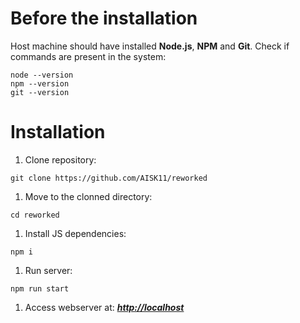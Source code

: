 # Before the installation
Host machine should have installed **Node.js**, **NPM** and **Git**.
Check if commands are present in the system:
```
node --version
npm --version
git --version
```
# Installation
1. Clone repository:
```
git clone https://github.com/AISK11/reworked
```
1. Move to the clonned directory:
```
cd reworked
```
1. Install JS dependencies:
```
npm i
```
1. Run server:
```
npm run start
```
1. Access webserver at: ***[http://localhost](http://localhost)***
